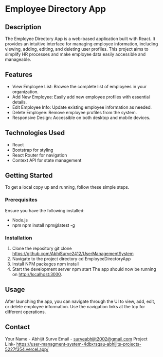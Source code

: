 
# Employee Directory App

## Description

The Employee Directory App is a web-based application built with React. It provides an intuitive interface for managing employee information, including viewing, adding, editing, and deleting user profiles. This project aims to simplify HR processes and make employee data easily accessible and manageable.

## Features

- View Employee List: Browse the complete list of employees in your organization.
- Add New Employee: Easily add new employee profiles with essential details.
- Edit Employee Info: Update existing employee information as needed.
- Delete Employee: Remove employee profiles from the system.
- Responsive Design: Accessible on both desktop and mobile devices.

## Technologies Used

- React
- Bootstrap for styling
- React Router for navigation
- Context API for state management

## Getting Started

To get a local copy up and running, follow these simple steps.

### Prerequisites

Ensure you have the following installed:
- Node.js
- npm
npm install npm@latest -g

### Installation

1. Clone the repository
git clone https://github.com/AbhiSurve2412/UserManagementSystem
2. Navigate to the project directory
cd EmployeeDirectoryApp
3. Install NPM packages
npm install
4. Start the development server
npm start
The app should now be running on [http://localhost:3000](http://localhost:3000).

## Usage

After launching the app, you can navigate through the UI to view, add, edit, or delete employee information. Use the navigation links at the top for different operations.

## Contact

Your Name - Abhijit Surve
Email - surveabhijit2002@gmail.com
Project Link- https://user-managment-system-4dbxrsqau-abhijits-projects-5227f354.vercel.app/
